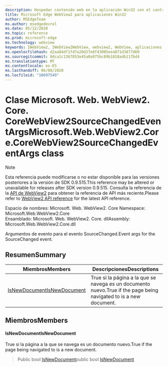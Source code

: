 ```yaml
---
description: Hospedar contenido web en la aplicación Win32 con el control Microsoft Edge WebView2
title: Microsoft Edge WebView2 para aplicaciones Win32
author: MSEdgeTeam
ms.author: msedgedevrel
ms.date: 05/12/2020
ms.topic: reference
ms.prod: microsoft-edge
ms.technology: webview
keywords: IWebView2, IWebView2WebView, webview2, WebView, aplicaciones Win32, Win32, Edge, ICoreWebView2, ICoreWebView2Controller, control de explorador, HTML Edge
ms.openlocfilehash: d2aa84df1fd7a20d27e8f43005eea871d3877d69
ms.sourcegitcommit: 8dca1c1367853e45a0a975bc89b1818adb117bd4
ms.translationtype: MT
ms.contentlocale: es-ES
ms.lasthandoff: 06/08/2020
ms.locfileid: "10697549"
---
```

# <span data-ttu-id="f0a53-104">Clase Microsoft. Web. WebView2. Core. CoreWebView2SourceChangedEventArgs</span><span class="sxs-lookup"><span data-stu-id="f0a53-104">Microsoft.Web.WebView2.Core.CoreWebView2SourceChangedEventArgs class</span></span> 

> [!NOTE]
> <span data-ttu-id="f0a53-105">Esta referencia puede modificarse o no estar disponible para las versiones posteriores a la versión de SDK 0.9.515.</span><span class="sxs-lookup"><span data-stu-id="f0a53-105">This reference may be altered or unavailable for releases after SDK version 0.9.515.</span></span> <span data-ttu-id="f0a53-106">Consulta la referencia de la [API de WebView2](../../../webview2-api-reference.md) para obtener la referencia de API más reciente.</span><span class="sxs-lookup"><span data-stu-id="f0a53-106">Please refer to [WebView2 API reference](../../../webview2-api-reference.md) for the latest API reference.</span></span>

<span data-ttu-id="f0a53-107">Espacio de nombres: Microsoft. Web. WebView2. Core </span><span class="sxs-lookup"><span data-stu-id="f0a53-107">Namespace: Microsoft.Web.WebView2.Core</span></span>\
<span data-ttu-id="f0a53-108">Ensamblado: Microsoft. Web. WebView2. Core. dll</span><span class="sxs-lookup"><span data-stu-id="f0a53-108">Assembly: Microsoft.Web.WebView2.Core.dll</span></span>

<span data-ttu-id="f0a53-109">Argumentos de evento para el evento SourceChanged.</span><span class="sxs-lookup"><span data-stu-id="f0a53-109">Event args for the SourceChanged event.</span></span>

## <span data-ttu-id="f0a53-110">Resumen</span><span class="sxs-lookup"><span data-stu-id="f0a53-110">Summary</span></span>

 <span data-ttu-id="f0a53-111">Miembros</span><span class="sxs-lookup"><span data-stu-id="f0a53-111">Members</span></span>                        | <span data-ttu-id="f0a53-112">Descripciones</span><span class="sxs-lookup"><span data-stu-id="f0a53-112">Descriptions</span></span>
--------------------------------|---------------------------------------------
[<span data-ttu-id="f0a53-113">IsNewDocument</span><span class="sxs-lookup"><span data-stu-id="f0a53-113">IsNewDocument</span></span>](#isnewdocument) | <span data-ttu-id="f0a53-114">True si la página a la que se navega es un documento nuevo.</span><span class="sxs-lookup"><span data-stu-id="f0a53-114">True if the page being navigated to is a new document.</span></span>

## <span data-ttu-id="f0a53-115">Miembros</span><span class="sxs-lookup"><span data-stu-id="f0a53-115">Members</span></span>

#### <span data-ttu-id="f0a53-116">IsNewDocument</span><span class="sxs-lookup"><span data-stu-id="f0a53-116">IsNewDocument</span></span> 

<span data-ttu-id="f0a53-117">True si la página a la que se navega es un documento nuevo.</span><span class="sxs-lookup"><span data-stu-id="f0a53-117">True if the page being navigated to is a new document.</span></span>

> <span data-ttu-id="f0a53-118">Public bool [IsNewDocument](#isnewdocument)</span><span class="sxs-lookup"><span data-stu-id="f0a53-118">public bool [IsNewDocument](#isnewdocument)</span></span>

